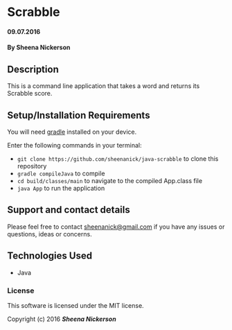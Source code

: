 # Scrabble

#### 09.07.2016

#### By **Sheena Nickerson**

## Description

This is a command line application that takes a word and returns its Scrabble score.

## Setup/Installation Requirements

You will need [gradle](https://gradle.org/gradle-download/) installed on your device.

Enter the following commands in your terminal:
* `git clone https://github.com/sheenanick/java-scrabble` to clone this repository
* `gradle compileJava` to compile
* `cd build/classes/main` to navigate to the compiled App.class file
* `java App` to run the application

## Support and contact details

Please feel free to contact sheenanick@gmail.com if you have any issues or questions, ideas or concerns.

## Technologies Used

* Java

### License

This software is licensed under the MIT license.

Copyright (c) 2016 **_Sheena Nickerson_**
